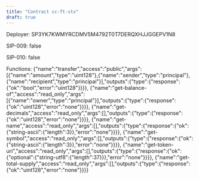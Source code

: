 ```yaml
---
title: "Contract cc-ft-stx"
draft: true
---
```

Deployer: SP3YK7KWMYRCDMV5M4792T0T7DERQXHJJGGEPV1N8

SIP-009: false

SIP-010: false

Functions:
{"name":"transfer","access":"public","args":[{"name":"amount","type":"uint128"},{"name":"sender","type":"principal"},{"name":"recipient","type":"principal"}],"outputs":{"type":{"response":{"ok":"bool","error":"uint128"}}}}, {"name":"get-balance-of","access":"read_only","args":[{"name":"owner","type":"principal"}],"outputs":{"type":{"response":{"ok":"uint128","error":"none"}}}}, {"name":"get-decimals","access":"read_only","args":[],"outputs":{"type":{"response":{"ok":"uint128","error":"none"}}}}, {"name":"get-name","access":"read_only","args":[],"outputs":{"type":{"response":{"ok":{"string-ascii":{"length":3}},"error":"none"}}}}, {"name":"get-symbol","access":"read_only","args":[],"outputs":{"type":{"response":{"ok":{"string-ascii":{"length":3}},"error":"none"}}}}, {"name":"get-token-uri","access":"read_only","args":[],"outputs":{"type":{"response":{"ok":{"optional":{"string-utf8":{"length":37}}},"error":"none"}}}}, {"name":"get-total-supply","access":"read_only","args":[],"outputs":{"type":{"response":{"ok":"uint128","error":"none"}}}}
